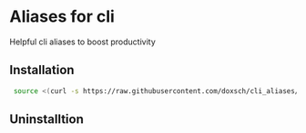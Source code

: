 # Aliases for cli
Helpful cli aliases to boost productivity

## Installation
``` bash
 source <(curl -s https://raw.githubusercontent.com/doxsch/cli_aliases/master/dist/bash/_bash_aliases)
 ```

## Uninstalltion